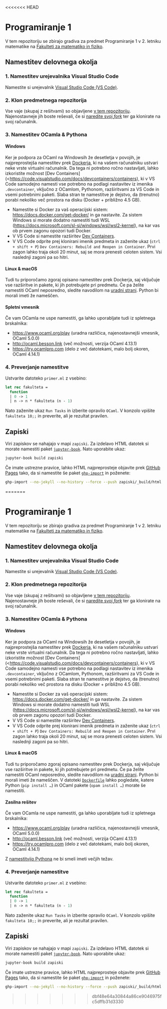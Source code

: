 <<<<<<< HEAD
# Programiranje 1

V tem repozitoriju se zbirajo gradiva za predmet Programiranje 1 v 2. letniku matematike na [Fakulteti za matematiko in fiziko](https://www.fmf.uni-lj.si/).

## Namestitev delovnega okolja

### 1\. Namestitev urejevalnika Visual Studio Code

Namestite si urejevalnik [Visual Studio Code (VS Code)](https://code.visualstudio.com/).

### 2\. Klon predmetnega repozitorija

Vse vaje (skupaj z rešitvami) so objavljene [v tem repozitoriju](http://github.com/matijapretnar/programiranje-1/). Najenostavneje jih boste reševali, če si [naredite svoj _fork_](https://docs.github.com/en/free-pro-team@latest/github/collaborating-with-issues-and-pull-requests/configuring-a-remote-for-a-fork) ter ga klonirate na svoj računalnik.

### 3\. Namestitev OCamla & Pythona

#### Windows

Ker je podpora za OCaml na Windowsih že desetletja v povojih, je najpreprostejša namestitev prek [Dockerja](https://www.docker.com/), ki na vašem računalniku ustvari neke vrste virtualni računalnik. Da tega ni potrebno ročno nastavljati, lahko izkoristite možnost [Dev Containers](<https://code.visualstudio.com/docs/devcontainers/containers), ki v VS Code samodejno namesti vse potrebno na podlagi nastavitev iz imenika `.devcontainer`, vključno z OCamlom, Pythonom, razširitvami za VS Code in vsemi potrebnimi paketi. Slaba stran te namestitve je dejstvo, da (trenutno) porabi nekoliko več prostora na disku (Docker + približno 4.5 GB).

- Namestite si Docker za vaš operacijski sistem: <https://docs.docker.com/get-docker/> in ga nastavite. Za sistem Windows si morate dodatno namestiti tudi WSL (<https://docs.microsoft.com/sl-si/windows/wsl/wsl2-kernel>), na kar vas ob prvem zagonu opozori tudi Docker.
- V VS Code si namestite razširitev [Dev Containers](https://marketplace.visualstudio.com/items?itemName=ms-vscode-remote.remote-containers).
- V VS Code odprite prej klonirani imenik predmeta in zaženite ukaz (`ctrl + shift + P`) `Dev Containers: Rebuild and Reopen in Container`. Prvi zagon lahko traja okoli 20 minut, saj se mora prenesti celoten sistem. Vsi naslednji zagoni pa so hitri.

#### Linux & macOS

Tudi tu priporočamo zgoraj opisano namestitev prek Dockerja, saj vključuje vse razširitve in pakete, ki jih potrebujete pri predmetu. Če pa želite namestiti OCaml neposredno, sledite navodilom na [uradni strani](https://ocaml.org/docs/install.html). Python bi morali imeti že nameščen.

#### Spletni vmesnik

Če vam OCamla ne uspe namestiti, ga lahko uporabljate tudi iz spletnega brskalnika:

- <https://www.ocaml.org/play> (uradna različica, najenostavnejši vmesnik, OCaml 5.0.0)
- <http://ocaml.besson.link> (več možnosti, verzija OCaml 4.13.1)
- <https://try.ocamlpro.com> (delo z več datotekami, malo bolj okoren, OCaml 4.14.1)

### 4\. Preverjanje namestitve

Ustvarite datoteko `primer.ml` z vsebino:

```ocaml
let rec fakulteta =
  function
  | 0 -> 1
  | n -> n * fakulteta (n - 1)
```

Nato zaženite ukaz `Run Tasks` in izberite opravilo `OCaml`. V konzolo vpišite `fakulteta 10;;` in preverite, ali je rezultat pravilen.

## Zapiski

Viri zapiskov se nahajajo v mapi `zapiski`. Za izdelavo HTML datotek si morate namestiti paket [`jupyter-book`](https://jupyterbook.org/). Nato uporabite ukaz:

```bash
jupyter-book build zapiski
```

Če imate ustrezne pravice, lahko HTML najpreprosteje objavite prek [GitHub Pages](https://pages.github.com) tako, da si namestite še paket [`ghp-import`](https://github.com/c-w/ghp-import) in poženete:

```bash
ghp-import --no-jekyll --no-history --force --push zapiski/_build/html
```
=======
# Programiranje 1

V tem repozitoriju se zbirajo gradiva za predmet Programiranje 1 v 2. letniku matematike na [Fakulteti za matematiko in fiziko](https://www.fmf.uni-lj.si/).

## Namestitev delovnega okolja

### 1\. Namestitev urejevalnika Visual Studio Code

Namestite si urejevalnik [Visual Studio Code (VS Code)](https://code.visualstudio.com/).

### 2\. Klon predmetnega repozitorija

Vse vaje (skupaj z rešitvami) so objavljene [v tem repozitoriju](http://github.com/matijapretnar/programiranje-1/). Najenostavneje jih boste reševali, če si [naredite svoj _fork_](https://docs.github.com/en/free-pro-team@latest/github/collaborating-with-issues-and-pull-requests/configuring-a-remote-for-a-fork) ter ga klonirate na svoj računalnik.

### 3\. Namestitev OCamla & Pythona

#### Windows

Ker je podpora za OCaml na Windowsih že desetletja v povojih, je najpreprostejša namestitev prek [Dockerja](https://www.docker.com/), ki na vašem računalniku ustvari neke vrste virtualni računalnik. Da tega ni potrebno ročno nastavljati, lahko izkoristite možnost [Dev Containers](<https://code.visualstudio.com/docs/devcontainers/containers), ki v VS Code samodejno namesti vse potrebno na podlagi nastavitev iz imenika `.devcontainer`, vključno z OCamlom, Pythonom, razširitvami za VS Code in vsemi potrebnimi paketi. Slaba stran te namestitve je dejstvo, da (trenutno) porabi nekoliko več prostora na disku (Docker + približno 4.5 GB).

- Namestite si Docker za vaš operacijski sistem: <https://docs.docker.com/get-docker/> in ga nastavite. Za sistem Windows si morate dodatno namestiti tudi WSL (<https://docs.microsoft.com/sl-si/windows/wsl/wsl2-kernel>), na kar vas ob prvem zagonu opozori tudi Docker.
- V VS Code si namestite razširitev [Dev Containers](https://marketplace.visualstudio.com/items?itemName=ms-vscode-remote.remote-containers).
- V VS Code odprite prej klonirani imenik predmeta in zaženite ukaz (`ctrl + shift + P`) `Dev Containers: Rebuild and Reopen in Container`. Prvi zagon lahko traja okoli 20 minut, saj se mora prenesti celoten sistem. Vsi naslednji zagoni pa so hitri.

#### Linux & macOS

Tudi tu priporočamo zgoraj opisano namestitev prek Dockerja, saj vključuje vse razširitve in pakete, ki jih potrebujete pri predmetu. Če pa želite namestiti OCaml neposredno, sledite navodilom na [uradni strani](https://ocaml.org/docs/install.html). Python bi morali imeti že nameščen. V datoteki [`Dockerfile`](.devcontainer/Dockerfile) lahko pogledate, katere Python (`pip install …`) in OCaml pakete (`opam install …`) morate še namestiti.

#### Zasilna rešitev

Če vam OCamla ne uspe namestiti, ga lahko uporabljate tudi iz spletnega brskalnika:

- <https://www.ocaml.org/play> (uradna različica, najenostavnejši vmesnik, OCaml 5.0.0)
- <http://ocaml.besson.link> (več možnosti, verzija OCaml 4.13.1)
- <https://try.ocamlpro.com> (delo z več datotekami, malo bolj okoren, OCaml 4.14.1)

Z [namestitvijo Pythona](https://www.python.org/downloads/) ne bi smeli imeti večjih težav.

### 4\. Preverjanje namestitve

Ustvarite datoteko `primer.ml` z vsebino:

```ocaml
let rec fakulteta =
  function
  | 0 -> 1
  | n -> n * fakulteta (n - 1)
```

Nato zaženite ukaz `Run Tasks` in izberite opravilo `OCaml`. V konzolo vpišite `fakulteta 10;;` in preverite, ali je rezultat pravilen.

## Zapiski

Viri zapiskov se nahajajo v mapi `zapiski`. Za izdelavo HTML datotek si morate namestiti paket [`jupyter-book`](https://jupyterbook.org/). Nato uporabite ukaz:

```bash
jupyter-book build zapiski
```

Če imate ustrezne pravice, lahko HTML najpreprosteje objavite prek [GitHub Pages](https://pages.github.com) tako, da si namestite še paket [`ghp-import`](https://github.com/c-w/ghp-import) in poženete:

```bash
ghp-import --no-jekyll --no-history --force --push zapiski/_build/html
```
>>>>>>> dbf48e64a30844a86ce9046975fc5dffb31d3330
